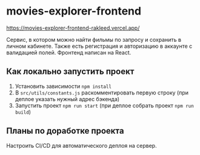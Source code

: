 # movies-explorer-frontend

https://movies-explorer-frontend-rakleed.vercel.app/

Сервис, в котором можно найти фильмы по запросу и сохранить в личном кабинете.
Также есть регистрация и авторизацию в аккаунте с валидацией полей.
Фронтенд написан на React.

## Как локально запустить проект

1. Установить зависимости `npm install`
2. В `src/utils/constants.js` раскомментировать первую строку (при деплое указать нужный адрес бэкенда)
2. Запустить проект `npm run start` (при деплое собрать проект `npm run build`)

## Планы по доработке проекта

Настроить CI/CD для автоматического деплоя на сервер.
